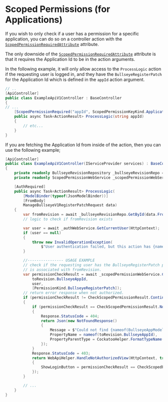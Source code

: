# Scoped Permissions (for Applications)

If you wish to only check if a user has a permission for a specific application, you can do so on a controller action with the [`ScopedPermissionRequiredAttribute`](../Adastral.Cockatoo.Services.WebApi/ScopedPermissionRequiredAttribute.cs) attribute.

The only downside of the [`ScopedPermissionRequiredAttribute`](../Adastral.Cockatoo.Services.WebApi/ScopedPermissionRequiredAttribute.cs) attribute is that it requires the Application Id to be in the action arguments.

In the following example, it will only allow access to the `ProcessLogic` action if the requesting user is logged in, and they have the `BullseyeRegisterPatch` for the Application Id which is defined in the `appId` action argument.
```csharp
// ..
[ApiController]
public class ExampleApiV1Controller : BaseController
{
// ...
    [ScopedPermissionRequired("appId", ScopedPermissionKeyKind.ApplicationId, PermissionKind.BullseyeRegisterPatch)]
    public async Task<ActionResult> ProcessLogic(string appId)
    {
        // etc...
    }
}
```

If you are fetching the Application Id from inside of the action, then you can use the following example;
```csharp
[ApiController]
public class ExampleApiV1Controller(IServiceProvider services) : BaseController()
{
    private readonly BullseyeRevisionRepository _bullseyeRevisionRepo = services.GetRequiredService<BullseyeRevisionRepository>();
    private readonly ScopedPermissionWebService _scopedPermissionWebService = services.GetRequiredService<ScopedPermissionWebService>();

    [AuthRequired]
    public async Task<ActionResult> ProcessLogic(
        [ModelBinder(typeof(JsonModelBinder))]
        [FromBody]
        ManageBullseyeV1RegisterPatchRequest data)
    {
        var fromRevision = await _bullseyeRevisionRepo.GetById(data.FromRevisionId);
        // logic to check if fromRevision exists

        var user = await _authWebService.GetCurrentUser(HttpContext);
        if (user == null)
        {
            throw new InvalidOperationException(
                $"User authentication failed, but this action has {nameof(AuthRequiredAttribute)}");
        }

        //---------------- USAGE EXAMPLE
        // check if the requesting user has the BullseyeRegisterPatch permission, for the App Id that
        // is associated with fromRevision.
        var permissionCheckResult = await _scopedPermissionWebService.CheckApplicationScopedPermission(
            toRevision.BullseyeAppId,
            user,
            [PermissionKind.BullseyeRegisterPatch]);
        // return error response when not authorized.
        if (permissionCheckResult != CheckScopedPermissionResult.Continue)
        {
            if (permissionCheckResult == CheckScopedPermissionResult.NotFound)
            {
                Response.StatusCode = 404;
                return Json(new NotFoundResponse()
                {
                    Message = $"Could not find {nameof(BullseyeAppModel)} with Id {toRevision.BullseyeAppId}",
                    PropertyName = nameof(toRevision.BullseyeAppId),
                    PropertyParentType = CockatooHelper.FormatTypeName(toRevision.GetType())
                });
            }
            Response.StatusCode = 403;
            return WebApiHelper.HandleNotAuthorizedView(HttpContext, true, new()
            {
                ShowLoginButton = permissionCheckResult == CheckScopedPermissionResult.LoginRequired
            });
        }

        // ...
    }
}
```